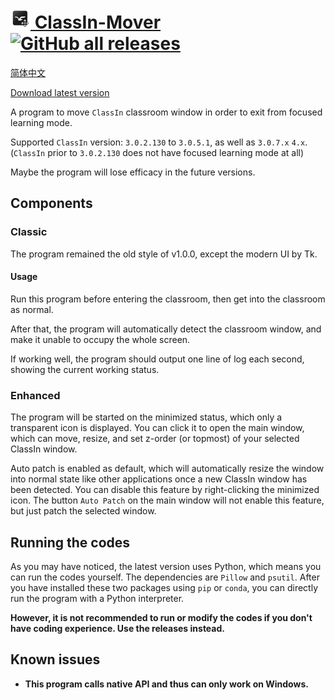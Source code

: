 # [![ClassIn-Mover icon 32x32](ClassIn_Mover_32.png) ClassIn-Mover ![GitHub all releases](https://img.shields.io/github/downloads/CarlGao4/Classin-mover/total)](https://carlgao4.github.io/ClassIn-Mover/)

[简体中文](https://carlgao4.github.io/ClassIn-Mover/zh-cn)

[Download latest version](https://carlgao4.github.io/ClassIn-Mover/)

A program to move `ClassIn` classroom window in order to exit from focused learning mode.

Supported `ClassIn` version: `3.0.2.130` to `3.0.5.1`, as well as `3.0.7.x` `4.x`. (`ClassIn` prior to `3.0.2.130` does not have focused learning mode at all)

Maybe the program will lose efficacy in the future versions.

## Components

### Classic

The program remained the old style of v1.0.0, except the modern UI by Tk. 

#### Usage

Run this program before entering the classroom, then get into the classroom as normal.

After that, the program will automatically detect the classroom window, and make it unable to occupy the whole screen.

If working well, the program should output one line of log each second, showing the current working status.

### Enhanced

The program will be started on the minimized status, which only a transparent icon is displayed. You can click it to open the main window, which can move, resize, and set z-order (or topmost) of your selected ClassIn window. 

Auto patch is enabled as default, which will automatically resize the window into normal state like other applications once a new ClassIn window has been detected. You can disable this feature by right-clicking the minimized icon. The button `Auto Patch` on the main window will not enable this feature, but just patch the selected window.

## Running the codes

As you may have noticed, the latest version uses Python, which means you can run the codes yourself. The dependencies are `Pillow` and `psutil`. After you have installed these two packages using `pip` or `conda`, you can directly run the program with a Python interpreter. 

**However, it is not recommended to run or modify the codes if you don't have coding experience. Use the releases instead.**

## Known issues

- **This program calls native API and thus can only work on Windows.**
